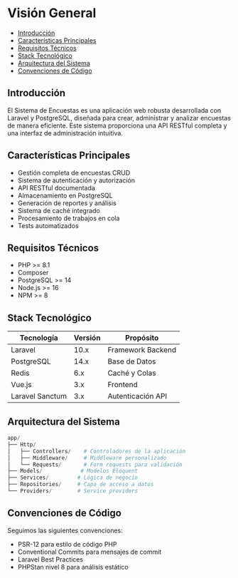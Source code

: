 # Visión General

- [Introducción](#introduccion)
- [Características Principales](#caracteristicas)
- [Requisitos Técnicos](#requisitos)
- [Stack Tecnológico](#stack)
- [Arquitectura del Sistema](#arquitectura)
- [Convenciones de Código](#convenciones)

<a name="introduccion"></a>
## Introducción

El Sistema de Encuestas es una aplicación web robusta desarrollada con Laravel y PostgreSQL, diseñada para crear, administrar y analizar encuestas de manera eficiente. Este sistema proporciona una API RESTful completa y una interfaz de administración intuitiva.

<a name="caracteristicas"></a>
## Características Principales

- Gestión completa de encuestas CRUD
- Sistema de autenticación y autorización
- API RESTful documentada
- Almacenamiento en PostgreSQL
- Generación de reportes y análisis
- Sistema de caché integrado
- Procesamiento de trabajos en cola
- Tests automatizados

<a name="requisitos"></a>
## Requisitos Técnicos

- PHP >= 8.1
- Composer
- PostgreSQL >= 14
- Node.js >= 16
- NPM >= 8

<a name="stack"></a>
## Stack Tecnológico

| Tecnología | Versión | Propósito |
|------------|---------|-----------|
| Laravel | 10.x | Framework Backend |
| PostgreSQL | 14.x | Base de Datos |
| Redis | 6.x | Caché y Colas |
| Vue.js | 3.x | Frontend |
| Laravel Sanctum | 3.x | Autenticación API |

<a name="arquitectura"></a>
## Arquitectura del Sistema

```php
app/
├── Http/
│   ├── Controllers/    # Controladores de la aplicación
│   ├── Middleware/     # Middleware personalizado
│   └── Requests/       # Form requests para validación
├── Models/            # Modelos Eloquent
├── Services/         # Lógica de negocio
├── Repositories/     # Capa de acceso a datos
└── Providers/        # Service providers
```

<a name="convenciones"></a>
## Convenciones de Código 

Seguimos las siguientes convenciones:

- PSR-12 para estilo de código PHP
- Conventional Commits para mensajes de commit
- Laravel Best Practices
- PHPStan nivel 8 para análisis estático